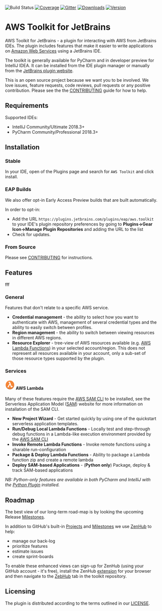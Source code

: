 ![Build Status](https://codebuild.eu-west-1.amazonaws.com/badges?uuid=eyJlbmNyeXB0ZWREYXRhIjoiekhxeERIMmNLSkNYUktnUFJzUVJucmJqWnFLMGlpNXJiNE1LLzVWV3B1QUpSSkhCS04veHZmUGxZZ0ZmZlRzYjJ3T1VtVEs1b3JxbWNVOHFOeFJDOTAwPSIsIml2UGFyYW1ldGVyU3BlYyI6ImZXNW5KaytDRGNLdjZuZDgiLCJtYXRlcmlhbFNldFNlcmlhbCI6MX0%3D&branch=master) 
[![Coverage](https://img.shields.io/codecov/c/github/aws/aws-toolkit-jetbrains/master.svg)](https://codecov.io/gh/aws/aws-toolkit-jetbrains/branch/master) 
[![Gitter](https://badges.gitter.im/aws/aws-toolkit-jetbrains.svg)](https://gitter.im/aws/aws-toolkit-jetbrains?utm_source=badge&utm_medium=badge&utm_campaign=pr-badge)
[![Downloads](https://img.shields.io/jetbrains/plugin/d/11349-aws-toolkit.svg)](https://plugins.jetbrains.com/plugin/11349-aws-toolkit) 
[![Version](https://img.shields.io/jetbrains/plugin/v/11349.svg?label=version)](https://plugins.jetbrains.com/plugin/11349-aws-toolkit)
 
# AWS Toolkit for JetBrains

AWS Toolkit for JetBrains - a plugin for interacting with AWS from JetBrains IDEs. The plugin includes features that make it easier to write applications on [Amazon Web Services](https://aws.amazon.com/) using a JetBrains IDE.

The toolkit is generally available for PyCharm and in developer preview for IntelliJ IDEA. It can be installed from the IDE plugin manager or manually from the [JetBrains plugin website](https://plugins.jetbrains.com/plugin/11349-aws-toolkit).

This is an open source project because we want you to be involved. We love issues, feature requests, code reviews, pull requests or any positive contribution. Please see the the [CONTRIBUTING](CONTRIBUTING.md) guide for how to help.  

## Requirements
Supported IDEs:
* IntelliJ Community/Ultimate 2018.3+
* PyCharm Community/Professional 2018.3+

## Installation

### Stable
In your IDE, open of the Plugins page and search for `AWS Toolkit` and click install.

### EAP Builds
We also offer opt-in Early Access Preview builds that are built automatically.

In order to opt-in:
* Add the URL `https://plugins.jetbrains.com/plugins/eap/aws.toolkit` to your IDE's plugin repository preferences by going to **Plugins->Gear Icon->Manage Plugin Repositories** and adding the URL to the list
* Check for updates.

### From Source
Please see [CONTRIBUTING](CONTRIBUTING.md#building-from-source) for instructions.

## Features
fff
### General

Features that don't relate to a specific AWS service.

* **Credential management** - the ability to select how you want to authenticate with AWS, management of several credential types and the ability to easily switch between profiles.
* **Region management** - the ability to switch between viewing resources in different AWS regions.
* **Resource Explorer** - tree-view of AWS resources available (e.g. [AWS Lambda Functions](https://docs.aws.amazon.com/lambda/latest/dg/lambda-introduction-function.html)) in your selected account/region. This does not represent all resources available in your account, only a sub-set of those resource types supported by the plugin.

### Services

#### ![AWS Lambda][lambda-icon] AWS Lambda

Many of these features require the [AWS SAM CLI](https://github.com/awslabs/aws-sam-cli) to be installed, see the Serverless Application Model ([SAM](https://aws.amazon.com/serverless/sam/)) website for more information on installation of the SAM CLI.

* **New Project Wizard** - Get started quickly by using one of the quickstart serverless application templates.
* **Run/Debug Local Lambda Functions** - Locally test and step-through debug functions in a Lambda-like execution environment provided by the [AWS SAM CLI](https://github.com/awslabs/aws-sam-cli)
* **Invoke Remote Lambda Functions** - Invoke remote functions using a sharable run-configuration
* **Package & Deploy Lambda Functions** - Ability to package a Lambda function zip and create a remote lambda
* **Deploy SAM-based Applications** - (**Python only**) Package, deploy & track SAM-based applications

*NB: Python-only features are available in both PyCharm and IntelliJ with the [Python Plugin](https://www.jetbrains.com/help/idea/plugin-overview.html) installed.*

## Roadmap

The best view of our long-term road-map is by looking the upcoming Release [Milestones](https://github.com/aws/aws-toolkit-jetbrains/milestones). 

In addition to GitHub's built-in [Projects](https://github.com/aws/aws-toolkit-jetbrains/projects) and [Milestones](https://github.com/aws/aws-toolkit-jetbrains/milestones) we use [ZenHub](https://www.zenhub.com) to help:
* manage our back-log
* prioritize features
* estimate issues
* create sprint-boards

To enable these enhanced views can sign-up for ZenHub (using your GitHub account - it's free), install the ZenHub [extension](https://www.zenhub.com/extension) for your browser and then navigate to the [ZebHub](https://github.com/aws/aws-toolkit-jetbrains#zenhub) tab in the toolkit repository. 

## Licensing

The plugin is distributed according to the terms outlined in our [LICENSE](LICENSE).

[lambda-icon]: jetbrains-core/resources/icons/resources/LambdaFunction.svg
